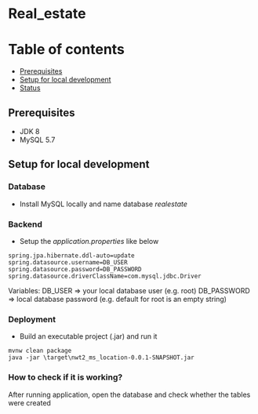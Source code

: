 # Real_estate 

# Table of contents

* [Prerequisites](#Prerequisites)
* [Setup for local development](#setup)
* [Status](#status)

## Prerequisites
* JDK 8
* MySQL 5.7

## Setup for local development

### Database
* Install MySQL locally and name database _realestate_

### Backend
* Setup the _application.properties_ like below
```
spring.jpa.hibernate.ddl-auto=update 
spring.datasource.username=DB_USER
spring.datasource.password=DB_PASSWORD
spring.datasource.driverClassName=com.mysql.jdbc.Driver  
```
Variables:
DB_USER => your local database user (e.g. root)
DB_PASSWORD => local database password (e.g. default for root is an empty string)

### Deployment

* Build an executable project (.jar) and run it
```
mvnw clean package
java -jar \target\nwt2_ms_location-0.0.1-SNAPSHOT.jar
```
### How to check if it is working?
After running application, open the database and check whether the tables were created
